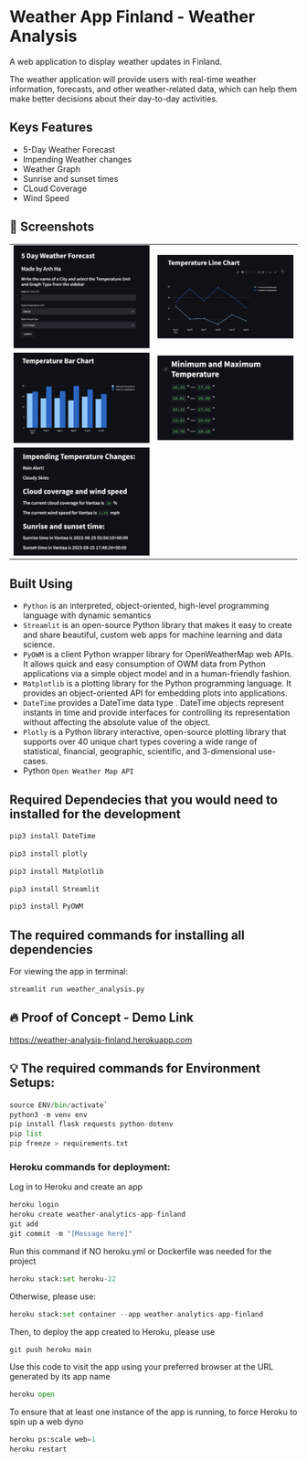 # Weather App Finland - Weather Analysis
A web application to display weather updates in Finland.

The weather application will provide users with real-time weather information, forecasts, and other weather-related data, which can help them make better decisions about their day-to-day activities.

## Keys Features

- 5-Day Weather Forecast
- Impending Weather changes
- Weather Graph
- Sunrise and sunset times
- CLoud Coverage
- Wind Speed

## :iphone: Screenshots

|                                        |                                        |
| -------------------------------------- | -------------------------------------- |
| <img src="images/1.png"  width="300"/> | <img src="images/2.png"  width="300"/> |
| <img src="images/3.png" width="300"/>  | <img src="images/4.png" width="300"/>  |
| <img src="images/5.png" width="300"/>  |


## Built Using

- `Python` is an interpreted, object-oriented, high-level programming language with dynamic semantics
- `Streamlit` is an open-source Python library that makes it easy to create and share beautiful, custom web apps for machine learning and data science.
- `PyOWM` is a client Python wrapper library for OpenWeatherMap web APIs. It allows quick and easy consumption of OWM data from Python applications via a simple object model and in a human-friendly fashion.
- `Matplotlib` is a plotting library for the Python programming language. It provides an object-oriented API for embedding plots into applications.
- `DateTime` provides a DateTime data type . DateTime objects represent instants in time and provide interfaces for controlling its representation without affecting the absolute value of the object.
- `Plotly` is a Python library interactive, open-source plotting library that supports over 40 unique chart types covering a wide range of statistical, financial, geographic, scientific, and 3-dimensional use-cases.
- Python `Open Weather Map API`

## Required Dependecies that you would need to installed for the development
```Python
pip3 install DateTime
```
```Python
pip3 install plotly
```
```Python
pip3 install Matplotlib
```
```Python
pip3 install Streamlit
```
```Python
pip3 install PyOWM
```

## The required commands for installing all dependencies
For viewing the app in terminal:
```Python
streamlit run weather_analysis.py
```


## :fire: Proof of Concept - Demo Link

https://weather-analysis-finland.herokuapp.com

## :bulb: The required commands for Environment Setups:
```Python
source ENV/bin/activate`
python3 -m venv env
pip install flask requests python-dotenv
pip list
pip freeze > requirements.txt
```


### Heroku commands for deployment:
Log in to Heroku and create an app
```Python
heroku login
heroku create weather-analytics-app-finland
git add
git commit -m "[Message here]"
```
Run this command if NO heroku.yml or Dockerfile was needed for the project
```Python
heroku stack:set heroku-22
```
Otherwise, please use:
```Python
heroku stack:set container --app weather-analytics-app-finland
```
Then, to deploy the app created to Heroku, please use
```Python
git push heroku main
```
Use this code to visit the app using your preferred browser at the URL generated by its app name
```Python
heroku open
```
To ensure that at least one instance of the app is running, to force Heroku to spin up a web dyno
```Python
heroku ps:scale web=1
heroku restart
```